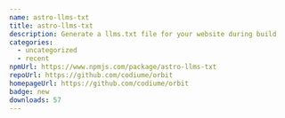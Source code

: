 ```yaml
---
name: astro-llms-txt
title: astro-llms-txt
description: Generate a llms.txt file for your website during build
categories:
  - uncategorized
  - recent
npmUrl: https://www.npmjs.com/package/astro-llms-txt
repoUrl: https://github.com/codiume/orbit
homepageUrl: https://github.com/codiume/orbit
badge: new
downloads: 57
---
```


